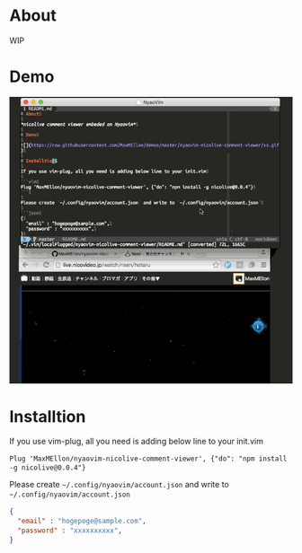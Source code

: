 # About

WIP

# Demo

![](https://raw.githubusercontent.com/MaxMEllon/demos/master/nyaovim-nicolive-comment-viewer/ss.gif)

# Installtion

If you use vim-plug, all you need is adding below line to your init.vim

```vim
Plug 'MaxMEllon/nyaovim-nicolive-comment-viewer', {"do": "npm install -g nicolive@0.0.4"}
```

Please create `~/.config/nyaovim/account.json` and write to `~/.config/nyaovim/account.json`

```json
{
  "email" : "hogepoge@sample.com",
  "password" : "xxxxxxxxxx",
}
```



